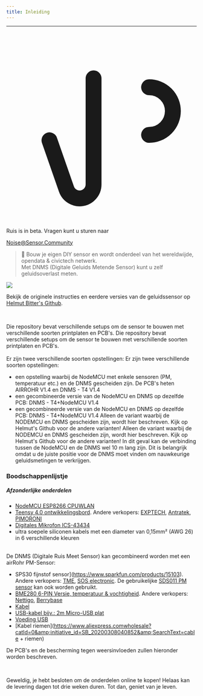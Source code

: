 ```yaml
---
title: Inleiding
---
```

---
  <div class="max-w-screen-xl mx-auto pb-5">
    <div class="p-2 rounded-lg bg-indigo-100 shadow-lg sm:p-3">
    <div class="flex items-center">
          <span class="p-2 rounded-lg bg-indigo-500">
            <svg class="h-8 w-8 text-white" fill="none" viewBox="0 0 24 24" stroke="currentColor">
              <path stroke-linecap="round" stroke-linejoin="round" stroke-width="2" d="M11 5.882V19.24a1.76 1.76 0 01-3.417.592l-2.147-6.15M18 13a3 3 0 100-6M5. 436 13.683A4.001 4.001 0 017 6h1.832c4.1 0 7.625-1.234 9.168-3v14c-1.543-1.766-5.067-3-9.168-3H7a3.988 3.988 0 01-1.564-.317z" >
            <svg>
          <span>
        <div class="flex-wrap flex">
          <p class="pt-1 text-indigo-700 font-medium">
              Ruis is in beta. Vragen kunt u sturen naar<p>
        <a href="mailto:Noise@Sensor.Community" class="ml-1 font-medium underline text-white hover:text-yellow-600">
                Noise@Sensor.Community<a>
        <div>
    <div>
  <div>
<div>


> 🚧 Bouw je eigen DIY sensor en wordt onderdeel van het wereldwijde, opendata &amp; civictech netwerk. <br> Met DNMS (Digitale Geluids Metende Sensor) kunt u zelf geluidsoverlast meten.

 <img src="..docsdnmsdnms-noise-measuring-sensor-kit.jpg" style="display: block; margin: 1em 0" loading="lazy">


Bekijk de originele instructies en eerdere versies van de geluidssensor op [Helmut Bitter's Github](https://github.com/hbitter/DNMS/tree/master/Manual).

<br>

Die repository bevat verschillende setups om de sensor te bouwen met verschillende soorten printplaten en PCB's.
Die repository bevat verschillende setups om de sensor te bouwen met verschillende soorten printplaten en PCB's.
 <br>
 <br>
 Er zijn twee verschillende soorten opstellingen:
 Er zijn twee verschillende soorten opstellingen:
* een opstelling waarbij de NodeMCU met enkele sensoren (PM, temperatuur etc.) en de DNMS gescheiden zijn. De PCB's heten AIRROHR V1.4 en DNMS - T4 V1.4
* een gecombineerde versie van de NodeMCU en DNMS op dezelfde PCB: DNMS - T4+NodeMCU V1.4
* een gecombineerde versie van de NodeMCU en DNMS op dezelfde PCB: DNMS - T4+NodeMCU V1.4
 Alleen de variant waarbij de NODEMCU en DNMS gescheiden zijn, wordt hier beschreven. Kijk op Helmut's Github voor de andere varianten!
 Alleen de variant waarbij de NODEMCU en DNMS gescheiden zijn, wordt hier beschreven. Kijk op Helmut's Github voor de andere varianten!
  In dit geval kan de verbinding tussen de NodeMCU en de DNMS wel 10 m lang zijn. Dit is belangrijk omdat u de juiste positie voor de DNMS moet vinden om nauwkeurige geluidsmetingen te verkrijgen.

### Boodschappenlijstje

##### Afzonderlijke onderdelen
* [NodeMCU ESP8266 CPUWLAN](https://www.aliexpress.com/wholesale?groupsort=1&SortType=price_asc&SearchText=nodemcu+v3+esp8266+ch340)
* [Teensy 4.0 ontwikkelingsbord](https://www.pjrc.com/store/teensy40.html). Andere verkopers: [EXPTECH](https://www.exp-tech.de/plattformen/teensy/9596/teensy-4.0-development-board), [Antratek](https://www.antratek.de/teensy-4-0), [PIMORONI](https://shop.pimoroni.com/products/teensy-4-0-development-board)
* [Digitales Mikrofon ICS-43434](https://www.tindie.com/products/onehorse/ics43434-i2s-digital-microphone/)
* ultra soepele siliconen kabels met een diameter van 0,15mm² (AWG 26) in 6 verschillende kleuren
<br>
De DNMS (Digitale Ruis Meet Sensor) kan gecombineerd worden met een airRohr PM-Sensor:

* SPS30 fijnstof sensor](https://www.sparkfun.com/products/15103). Andere verkopers: [TME](https://www.tme.eu/de/details/sps30/gassensoren/sensirion/1-101638-10/?brutto=1), [SOS electronic](https://www.soselectronic.de/products/sensirion/sps30-2-304234). De gebruikelijke [SDS011 PM sensor](https://de.aliexpress.com/wholesale?catId=0&initiative_id=AS_20200813122806&SearchText=sds011) kan ook worden gebruikt.
* [BME280 6-PIN Versie, temperatuur &amp; vochtigheid](https://www.aliexpress.com/wholesale?catId=0&initiative_id=SB_20200308040440&SearchText=bme280+-5V+%2B3.3V). Andere verkopers: [Nettigo](https://nettigo.eu/products/module-pressure-humidity-and-temperature-sensor-bosch-bme280), [Berrybase](https://www.berrybase.de/bauelemente/sensoren-module/feuchtigkeit/bme680-breakout-board-4in1-sensor-f-252-r-temperatur-luftfeuchtigkeit-luftdruck-und-luftg-252-t)
* [Kabel](http://www.aliexpress.comwholesale?groupsort=1&amp;SortType=price_asc&amp;SearchText=Dupont+kabel+20cm+vrouwtje-vrouwtje)
* [USB-kabel bijv.: 2m Micro-USB plat](https://www.aliexpress.comwholesale?catId=0&amp;initiative_id=SB_20200308040708&amp;SearchText=micro+usb+plat+kabel+2m)
* [Voeding USB](https://www.aliexpress.comwholesale?catId=0&amp;initiative_id=SB_20200308040834&amp;SearchText=single+micro+usb+eu+voeding+toevoer)
* [Kabel riemen](https://www.aliexpress.comwholesale?catId=0&amp;initiative_id=SB_20200308040852&amp;SearchText=cable + riemen)

De PCB's en de bescherming tegen weersinvloeden zullen hieronder worden beschreven.

<br>

Geweldig, je hebt besloten om de onderdelen online te kopen!
Helaas kan de levering dagen tot drie weken duren.
Tot dan, geniet van je leven.
